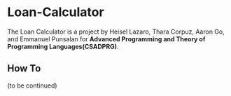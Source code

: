 # Loan-Calculator
The Loan Calculator is a project by Heisel Lazaro, Thara Corpuz, Aaron Go, and Emmanuel Punsalan for **Advanced Programming and Theory of Programming Languages(CSADPRG)**. 
## How To
(to be continued)
